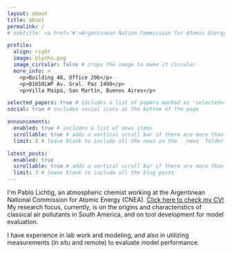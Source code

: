 ```yaml
---
layout: about
title: about
permalink: /
# subtitle: <a href='#'>Argentinean Nation Commission for Atomic Energy</a>. Address. Contacts. Motto. Etc.

profile:
  align: right
  image: blychs.png
  image_circular: false # crops the image to make it circular
  more_info: >
    <p>Building 48, Office 206</p>
    <p>B1650LWP Av. Gral. Paz 1499</p>
    <p>Villa Maipú, San Martín, Buenos Aires</p>

selected_papers: true # includes a list of papers marked as "selected={true}"
social: true # includes social icons at the bottom of the page

announcements:
  enabled: true # includes a list of news items
  scrollable: true # adds a vertical scroll bar if there are more than 3 news items
  limit: 5 # leave blank to include all the news in the `_news` folder

latest_posts:
  enabled: true
  scrollable: true # adds a vertical scroll bar if there are more than 3 new posts items
  limit: 3 # leave blank to include all the blog posts
---
```


I'm Pablo Lichtig, an atmospheric chemist working at the Argentinean National Commission for Atomic Energy (CNEA).
[Click here to check my CV!](https://blychs.github.io) My research focus, currently, is on the origins and characteristics of classical air pollutants in South America, and on tool development for model evaluation.

I have experience in lab work and modeling, and also in utilizing measurements (*in situ* and remote) to evaluate model performance.
